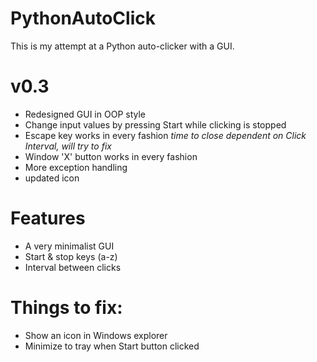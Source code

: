 # PythonAutoClick

This is my attempt at a Python auto-clicker with a GUI.

# v0.3
* Redesigned GUI in OOP style
* Change input values by pressing Start while clicking is stopped
* Escape key works in every fashion
_time to close dependent on Click Interval, will try to fix_
* Window 'X' button works in every fashion
* More exception handling
* updated icon

# Features
* A very minimalist GUI
* Start & stop keys (a-z)
* Interval between clicks


# Things to fix:  
* Show an icon in Windows explorer
* Minimize to tray when Start button clicked
